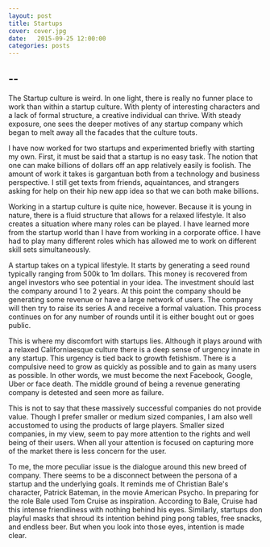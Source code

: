 ```yaml
---
layout: post
title: Startups
cover: cover.jpg
date:   2015-09-25 12:00:00
categories: posts
---
```


## --

The Startup culture is weird. In one light, there is really no funner place to work than within a startup culture. With plenty of interesting characters and a lack of formal structure, a creative individual can thrive. With steady exposure, one sees the deeper motives of any startup company which began to melt away all the facades that the culture touts.

I have now worked for two startups and experimented briefly with starting my own. First, it must be said that a startup is no easy task. The notion that one can make billions of dollars off an app relatively easily is foolish. The amount of work it takes is gargantuan both from a technology and business perspective. I still get texts from friends, aquaintances, and strangers asking for help on their hip new app idea so that we can both make billions. 

Working in a startup culture is quite nice, however. Because it is young in nature, there is a fluid structure that allows for a relaxed lifestyle. It also creates a situation where many roles can be played. I have learned more from the startup world than I have from working in a corporate office. I have had to play many different roles which has allowed me to work on different skill sets simultaneously.

A startup takes on a typical lifestyle. It starts by generating a seed round typically ranging from 500k to 1m dollars. This money is recovered from angel investors who see potential in your idea. The investment should last the company around 1 to 2 years. At this point the company should be generating some revenue or have a large network of users. The company will then try to raise its series A and receive a formal valuation. This process continues on for any number of rounds until it is either bought out or goes public.

This is where my discomfort with startups lies. Although it plays around with a relaxed Californiaesque culture there is a deep sense of urgency innate in any startup. This urgency is tied back to growth fetishism. There is a compulsive need to grow as quickly as possible and to gain as many users as possible. In other words, we must become the next Facebook, Google, Uber or face death. The middle ground of being a revenue generating company is detested and seen more as failure. 

This is not to say that these massively successful companies do not provide value. Though I prefer smaller or medium sized companies, I am also well accustomed to using the products of large players. Smaller sized companies, in my view, seem to pay more attention to the rights and well being of their users. When all your attention is focused on capturing more of the market there is less concern for the user. 

To me, the more peculiar issue is the dialogue around this new breed of company. There seems to be a disconnect between the persona of a startup and the underlying goals. It reminds me of Christian Bale's character, Patrick Bateman, in the movie American Psycho. In preparing for the role Bale used Tom Cruise as inspiration. According to Bale, Cruise had this intense friendliness with nothing behind his eyes. Similarly, startups don playful masks that shroud its intention behind ping pong tables, free snacks, and endless beer. But when you look into those eyes, intention is made clear. 
